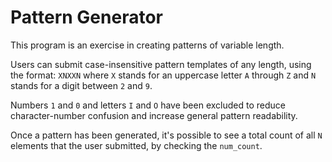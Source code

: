 # Pattern Generator

This program is an exercise in creating patterns of variable length.

Users can submit case-insensitive pattern templates of any length, using the format: `XNXXN`
where `X` stands for an uppercase letter `A` through `Z` and `N` stands for a digit between `2` and `9`.

Numbers `1` and `0` and letters `I` and `O` have been excluded to reduce character-number confusion and
increase general pattern readability.

Once a pattern has been generated, it's possible to see a total count of all `N` elements that the user submitted, by checking the `num_count`.
